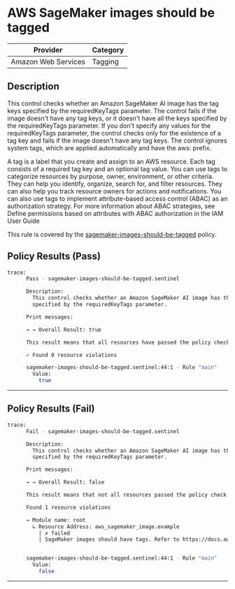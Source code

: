 # AWS SageMaker images should be tagged

| Provider            | Category |
| ------------------- | -------- |
| Amazon Web Services | Tagging  |

## Description

This control checks whether an Amazon SageMaker AI image has the tag keys specified by the requiredKeyTags parameter. The control fails if the image doesn't have any tag keys, or it doesn't have all the keys specified by the requiredKeyTags parameter. If you don't specify any values for the requiredKeyTags parameter, the control checks only for the existence of a tag key and fails if the image doesn't have any tag keys. The control ignores system tags, which are applied automatically and have the aws: prefix.

A tag is a label that you create and assign to an AWS resource. Each tag consists of a required tag key and an optional tag value. You can use tags to categorize resources by purpose, owner, environment, or other criteria. They can help you identify, organize, search for, and filter resources. They can also help you track resource owners for actions and notifications. You can also use tags to implement attribute-based access control (ABAC) as an authorization strategy. For more information about ABAC strategies, see Define permissions based on attributes with ABAC authorization in the IAM User Guide

This rule is covered by the [sagemaker-images-should-be-tagged](https://github.com/hashicorp/policy-library-FSBP-Policy-Set-for-AWS-Terraform/blob/main/policies/sagemaker/sagemaker-images-should-be-tagged.sentinel) policy.

## Policy Results (Pass)

```bash
trace:
      Pass - sagemaker-images-should-be-tagged.sentinel

      Description:
        This control checks whether an Amazon SageMaker AI image has the tag keys
        specified by the requiredKeyTags parameter.

      Print messages:

      → → Overall Result: true

      This result means that all resources have passed the policy check for the policy sagemaker-image-tagged.

      ✓ Found 0 resource violations

      sagemaker-images-should-be-tagged.sentinel:44:1 - Rule "main"
        Value:
          true
```

---

## Policy Results (Fail)

```bash
trace:
      Fail - sagemaker-images-should-be-tagged.sentinel

      Description:
        This control checks whether an Amazon SageMaker AI image has the tag keys
        specified by the requiredKeyTags parameter.

      Print messages:

      → → Overall Result: false

      This result means that not all resources passed the policy check and the protected behavior is not allowed for the policy sagemaker-image-tagged.

      Found 1 resource violations

      → Module name: root
        ↳ Resource Address: aws_sagemaker_image.example
          | ✗ failed
          | SageMaker images should have tags. Refer to https://docs.aws.amazon.com/securityhub/latest/userguide/sagemaker-controls.html#sagemaker-7 for more details.


      sagemaker-images-should-be-tagged.sentinel:44:1 - Rule "main"
        Value:
          false
```

---
